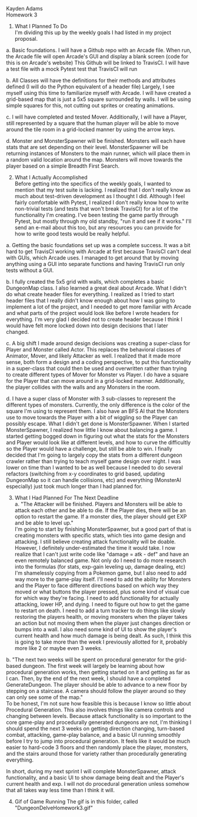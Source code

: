 Kayden Adams <br>
Homework 3

1. What I Planned To Do <br>
  I'm dividing this up by the weekly goals I had listed in my project proposal. <br>

  a. Basic foundations. I will have a Github repo with an Arcade file. When run, the Arcade file will open Arcade's GUI and display a blank screen (code for this is on Arcade's website) This Github will be linked to TravisCI. I will have a test file with a mock Pytest test that TravisCI will run

  b. All Classes will have the definitions for their methods and attributes defined (I will do the Python equivalent of a header file) Largely, I see myself using this time to familiarize myself with Arcade.
  I will have created a grid-based map that is just a 5x5 square surrounded by walls. I will be using simple squares for this, not cutting out sprites or creating animations.

  c. I will have completed and tested Mover. Additionally, I will have a Player, still represented by a square that the human player will be able to move around the tile room in a grid-locked manner by using the arrow keys.

  d. Monster and MonsterSpawner will be finished. Monsters will each have stats that are set depending on their level. MonsterSpawner will be returning instances of Monsters to the main runner, which will place them in a random valid location around the map. Monsters will move towards the player based on a simple Breadth First Search.

2. What I Actually Accomplished <br>
  Before getting into the specifics of the weekly goals, I wanted to mention that my test suite is lacking. I realized that I don't really know as much about test-driven development as I thought I did. Although I feel fairly comfortable with Pytest, I realized I don't really know how to write non-trivial tests (and tests that won't break TravisCI) for a lot of the functionality I'm creating. I've been testing the game partly through Pytest, but mostly through my old standby, "run it and see if it works." I'll send an e-mail about this too, but any resources you can provide for how to write good tests would be really helpful.

  a. Getting the basic foundations set up was a complete success. It was a bit hard to get TravisCI working with Arcade at first because TravisCI can't deal with GUIs, which Arcade uses. I managed to get around that by moving anything using a GUI into separate functions and having TravisCI run only tests without a GUI.

  b. I fully created the 5x5 grid with walls, which completes a basic DungeonMap class. I also learned a great deal about Arcade. What I didn't do what create header files for everything. I realized as I tried to start header files that I really didn't know enough about how I was going to implement a lot of the project, and I needed to get more familiar with Arcade and what parts of the project would look like before I wrote headers for everything. I'm very glad I decided not to create header because I think I would have felt more locked down into design decisions that I later changed.

  c. A big shift I made around design decisions was creating a super-class for Player and Monster called Actor. This replaces the behavioral classes of Animator, Mover, and likely Attacker as well. I realized that it made more sense, both form a design and a coding perspective, to put this functionality in a super-class that could then be used and overwritten rather than trying to create different types of Mover for Monster vs Player. I do have a square for the Player that can move around in a grid-locked manner. Additionally, the player collides with the walls and any Monsters in the room.

  d. I have a super class of Monster with 3 sub-classes to represent the different types of monsters. Currently, the only difference is the color of the square I'm using to represent them. I also have an BFS AI that the Monsters use to move towards the Player with a bit of wiggling so the Player can possibly escape. What I didn't get done is MonsterSpawner. When I started MonsterSpawner, I realized how little I know about balancing a game. I started getting bogged down in figuring out what the stats for the Monsters and Player would look like at different levels, and how to curve the difficultly so the Player would have a challenge, but still be able to win. I finally decided that I'm going to largely copy the stats from a different dungeon crawler rather than trying to teach myself game design over night. I was lower on time than I wanted to be as well because I needed to do several refactors (switching from x-y coordinates to grid based, updating DungeonMap so it can handle collisions, etc) and everything (MonsterAI especially) just took much longer than I had planned for.

3. What I Had Planned For The Next Deadline <br>
  a. "The Attacker will be finished. Players and Monsters will be able to attack each other and be able to die. If the Player dies, there will be an option to restart the game. If a monster dies, the player should get EXP and be able to level up." <br>
  I'm going to start by finishing MonsterSpawner, but a good part of that is creating monsters with specific stats, which ties into game design and attacking. I still believe creating attack functionality will be doable. However, I definitely under-estimated the time it would take. I now realize that I can't just write code like "damage = atk - def" and have an even remotely balanced game. Not only do I need to do more research into the formulas (for stats, exp-gain leveling up, damage dealing, etc) I'm shamelessly copying from a Pokemon game, but I also need to add way more to the game-play itself. I'll need to add the ability for Monsters and the Player to face different directions based on which way they moved or what buttons the player pressed, plus some kind of visual cue for which way they're facing. I need to add functionality for actually attacking, lower HP, and dying. I need to figure out how to get the game to restart on death. I need to add a turn tracker to do things like slowly restoring the players health, or moving monsters when the player takes an action but not moving them when the player just changes direction or bumps into a wall. I also need some kind of UI to show the player's current health and how much damage is being dealt. As such, I think this is going to take more than the week I previously allotted for it, probably more like 2 or maybe even 3 weeks.

  b. "The next two weeks will be spent on procedural generator for the grid-based dungeon. The first week will largely be learning about how procedural generation works, then getting started on it and getting as far as I can. Then, by the end of the next week, I should have a completed GenerateDungeon. The player should be able to advance to a new floor by stepping on a staircase. A camera should follow the player around so they can only see some of the map." <br>
  To be honest, I'm not sure how feasible this is because I know so little about Procedural Generation. This also involves things like camera controls and changing between levels. Because attack functionality is so important to the core game-play and procedurally generated dungeons are not, I'm thinking I should spend the next 3 weeks on getting direction changing, turn-based combat, attacking, game-play balance, and a basic UI running smoothly before I try to jump into procedural generation. It feels like it would be much easier to hard-code 3 floors and then randomly place the player, monsters, and the stairs around those for variety rather than procedurally generating everything.

  In short, during my next sprint I will complete MonsterSpawner, attack functionality, and a basic UI to show damage being dealt and the Player's current health and exp. I will not do procedural generation unless somehow that all takes way less time than I think it will.

4. Gif of Game Running
  The gif is in this folder, called "DungeonDelveHomework3.gif"
